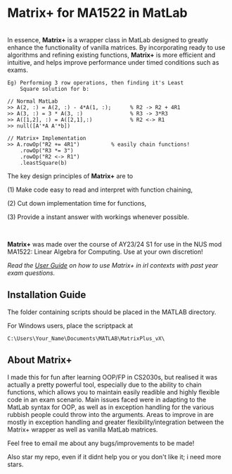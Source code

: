 # Matrix+ for MA1522 in MatLab <br /> <img  src="https://img.shields.io/badge/MATLAB-R2023a-orange"  height="17"  />
In essence, **Matrix+** is a wrapper class in MatLab designed to greatly enhance the functionality of vanilla matrices. By incorporating ready to use algorithms and refining existing functions, **Matrix+** is more efficient and intuitive, and helps improve performance under timed conditions such as exams. 
```
Eg) Performing 3 row operations, then finding it's Least
    Square solution for b:

// Normal MatLab 
>> A(2, :) = A(2, :) - 4*A(1, :);      % R2 -> R2 + 4R1
>> A(3, :) = 3 * A(3, :)               % R3 -> 3*R3
>> A([1,2], :) = A([2,1],:)            % R2 <-> R1
>> null([A'*A A'*b])

// Matrix+ Implementation
>> A.rowOp("R2 += 4R1")          % easily chain functions!
    .rowOp("R3 *= 3")
    .rowOp("R2 <-> R1")
    .leastSquare(b)
```
The key design principles of **Matrix+** are to 

(1) Make code easy to read and interpret with function chaining,

(2) Cut down implementation time for functions, 

(3) Provide a instant answer with workings whenever possible.

<br/> 

**Matrix+** was made over the course of AY23/24 S1 for use in the NUS mod MA1522: Linear Algebra for Computing. Use at your own discretion!

**Read the [User Guide](MatrixPlus_UserGuide_v1.pdf) on how to use Matrix+ in irl contexts with past year exam questions*.*

## Installation Guide
The folder containing scripts should be placed in the MATLAB directory.

For Windows users, place the scriptpack at
```
C:\Users\Your_Name\Documents\MATLAB\MatrixPlus_vX\
```

## About Matrix+
I made this for fun after learning OOP/FP in CS2030s, but realised it was actually a pretty powerful tool, especially due to the ability to chain functions, which allows you to maintain easily readible and highly flexible code in an exam scenario. Main issues faced were in adapting to the MatLab syntax for OOP, as well as in exception handling for the various rubbish people could throw into the arguments. Areas to improve in are mostly in exception handling and greater flexibility/integration between the Matrix+ wrapper as well as vanilla MatLab matrices. 

Feel free to email me about any bugs/improvements to be made!

Also star my repo, even if it didnt help you or you don't like it; i need more stars. 
